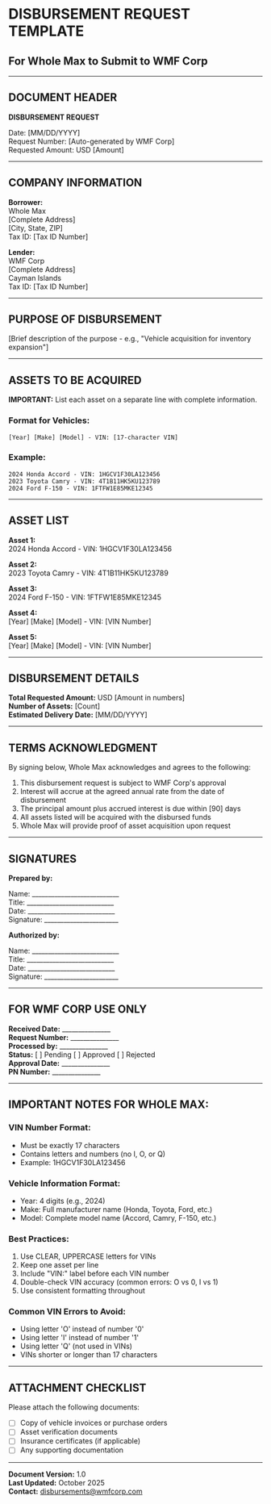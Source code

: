 # DISBURSEMENT REQUEST TEMPLATE
## For Whole Max to Submit to WMF Corp

---

## DOCUMENT HEADER

**DISBURSEMENT REQUEST**

Date: [MM/DD/YYYY]  
Request Number: [Auto-generated by WMF Corp]  
Requested Amount: USD [Amount]

---

## COMPANY INFORMATION

**Borrower:**  
Whole Max  
[Complete Address]  
[City, State, ZIP]  
Tax ID: [Tax ID Number]

**Lender:**  
WMF Corp  
[Complete Address]  
Cayman Islands  
Tax ID: [Tax ID Number]

---

## PURPOSE OF DISBURSEMENT

[Brief description of the purpose - e.g., "Vehicle acquisition for inventory expansion"]

---

## ASSETS TO BE ACQUIRED

**IMPORTANT:** List each asset on a separate line with complete information.

### Format for Vehicles:
```
[Year] [Make] [Model] - VIN: [17-character VIN]
```

### Example:
```
2024 Honda Accord - VIN: 1HGCV1F30LA123456
2023 Toyota Camry - VIN: 4T1B11HK5KU123789
2024 Ford F-150 - VIN: 1FTFW1E85MKE12345
```

---

## ASSET LIST

**Asset 1:**  
2024 Honda Accord - VIN: 1HGCV1F30LA123456

**Asset 2:**  
2023 Toyota Camry - VIN: 4T1B11HK5KU123789

**Asset 3:**  
2024 Ford F-150 - VIN: 1FTFW1E85MKE12345

**Asset 4:**  
[Year] [Make] [Model] - VIN: [VIN Number]

**Asset 5:**  
[Year] [Make] [Model] - VIN: [VIN Number]

---

## DISBURSEMENT DETAILS

**Total Requested Amount:** USD [Amount in numbers]  
**Number of Assets:** [Count]  
**Estimated Delivery Date:** [MM/DD/YYYY]

---

## TERMS ACKNOWLEDGMENT

By signing below, Whole Max acknowledges and agrees to the following:

1. This disbursement request is subject to WMF Corp's approval
2. Interest will accrue at the agreed annual rate from the date of disbursement
3. The principal amount plus accrued interest is due within [90] days
4. All assets listed will be acquired with the disbursed funds
5. Whole Max will provide proof of asset acquisition upon request

---

## SIGNATURES

**Prepared by:**

Name: ___________________________  
Title: ___________________________  
Date: ___________________________  
Signature: _______________________


**Authorized by:**

Name: ___________________________  
Title: ___________________________  
Date: ___________________________  
Signature: _______________________

---

## FOR WMF CORP USE ONLY

**Received Date:** _______________  
**Request Number:** _______________  
**Processed by:** _______________  
**Status:** [ ] Pending [ ] Approved [ ] Rejected  
**Approval Date:** _______________  
**PN Number:** _______________

---

## IMPORTANT NOTES FOR WHOLE MAX:

### VIN Number Format:
- Must be exactly 17 characters
- Contains letters and numbers (no I, O, or Q)
- Example: 1HGCV1F30LA123456

### Vehicle Information Format:
- Year: 4 digits (e.g., 2024)
- Make: Full manufacturer name (Honda, Toyota, Ford, etc.)
- Model: Complete model name (Accord, Camry, F-150, etc.)

### Best Practices:
1. Use CLEAR, UPPERCASE letters for VINs
2. Keep one asset per line
3. Include "VIN:" label before each VIN number
4. Double-check VIN accuracy (common errors: O vs 0, I vs 1)
5. Use consistent formatting throughout

### Common VIN Errors to Avoid:
- Using letter 'O' instead of number '0'
- Using letter 'I' instead of number '1'
- Using letter 'Q' (not used in VINs)
- VINs shorter or longer than 17 characters

---

## ATTACHMENT CHECKLIST

Please attach the following documents:

- [ ] Copy of vehicle invoices or purchase orders
- [ ] Asset verification documents
- [ ] Insurance certificates (if applicable)
- [ ] Any supporting documentation

---

**Document Version:** 1.0  
**Last Updated:** October 2025  
**Contact:** disbursements@wmfcorp.com

